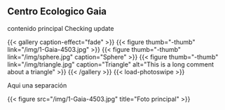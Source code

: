## Centro Ecologico Gaia

contenido principal Checking update




{{< gallery caption-effect="fade" >}}
  {{< figure thumb="-thumb" link="/img/1-Gaia-4503.jpg" >}}
  {{< figure thumb="-thumb" link="/img/sphere.jpg" caption="Sphere" >}}
  {{< figure thumb="-thumb" link="/img/triangle.jpg" caption="Triangle" alt="This is a long comment about a triangle" >}}
{{< /gallery >}}
{{< load-photoswipe >}}


Aqui una separación

{{< figure src="/img/1-Gaia-4503.jpg" title="Foto principal" >}}
